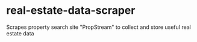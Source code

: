 # real-estate-data-scraper
Scrapes property search site "PropStream" to collect and store useful real estate data
